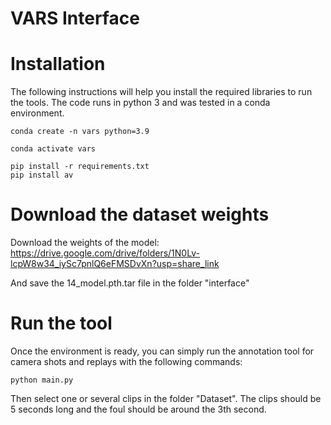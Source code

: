 # VARS Interface

# Installation

The following instructions will help you install the required libraries to run the tools. The code runs in python 3 and was tested in a conda environment.
```
conda create -n vars python=3.9

conda activate vars

pip install -r requirements.txt
pip install av
```

# Download the dataset weights

Download the weights of the model: https://drive.google.com/drive/folders/1N0Lv-lcpW8w34_iySc7pnlQ6eFMSDvXn?usp=share_link

And save the 14_model.pth.tar file in the folder "interface"

# Run the tool
Once the environment is ready, you can simply run the annotation tool for camera shots and replays with the following commands:

```
python main.py
```

Then select one or several clips in the folder "Dataset". The clips should be 5 seconds long and the foul should be around the 3th second.

